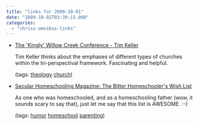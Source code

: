```yaml
---
title: "links for 2009-10-01"
date: "2009-10-02T03:30:15.000"
categories: 
  - "chriss-omnibus-links"
---
```


- [The 'Kingly' Willow Creek Conference - Tim Keller](http://rcpc.com/blog/view.jsp?Blog_param=44)
    
    Tim Keller thinks about the emphases of different types of churches within the tri-perspectival framework. Fascinating and helpful.
    
    (tags: [theology](http://delicious.com/hubbsc/theology) [church](http://delicious.com/hubbsc/church))
    
- [Secular Homeschooling Magazine: The Bitter Homeschooler's Wish List](http://www.secular-homeschooling.com/001/bitter_homeschooler.html)
    
    As one who was homeschooled, and as a homeschooling father (wow, it sounds scary to say that), just let me say that this list is AWESOME. :-)
    
    (tags: [humor](http://delicious.com/hubbsc/humor) [homeschool](http://delicious.com/hubbsc/homeschool) [parenting](http://delicious.com/hubbsc/parenting))
